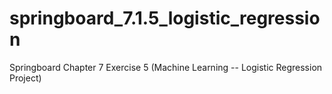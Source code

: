 # springboard_7.1.5_logistic_regression
Springboard Chapter 7 Exercise 5 (Machine Learning -- Logistic Regression Project) 
